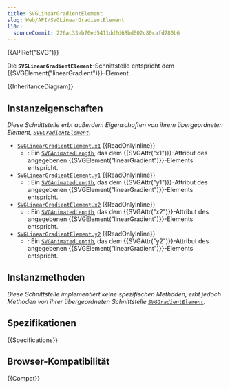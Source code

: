 ```yaml
---
title: SVGLinearGradientElement
slug: Web/API/SVGLinearGradientElement
l10n:
  sourceCommit: 226ac33eb70ed5411dd2d68bd602c80cafd780b6
---
```


{{APIRef("SVG")}}

Die **`SVGLinearGradientElement`**-Schnittstelle entspricht dem {{SVGElement("linearGradient")}}-Element.

{{InheritanceDiagram}}

## Instanzeigenschaften

_Diese Schnittstelle erbt außerdem Eigenschaften von ihrem übergeordneten Element, [`SVGGradientElement`](/de/docs/Web/API/SVGGradientElement)._

- [`SVGLinearGradientElement.x1`](/de/docs/Web/API/SVGLinearGradientElement/x1) {{ReadOnlyInline}}
  - : Ein [`SVGAnimatedLength`](/de/docs/Web/API/SVGAnimatedLength), das dem {{SVGAttr("x1")}}-Attribut des angegebenen {{SVGElement("linearGradient")}}-Elements entspricht.
- [`SVGLinearGradientElement.y1`](/de/docs/Web/API/SVGLinearGradientElement/y1) {{ReadOnlyInline}}
  - : Ein [`SVGAnimatedLength`](/de/docs/Web/API/SVGAnimatedLength), das dem {{SVGAttr("y1")}}-Attribut des angegebenen {{SVGElement("linearGradient")}}-Elements entspricht.
- [`SVGLinearGradientElement.x2`](/de/docs/Web/API/SVGLinearGradientElement/x2) {{ReadOnlyInline}}
  - : Ein [`SVGAnimatedLength`](/de/docs/Web/API/SVGAnimatedLength), das dem {{SVGAttr("x2")}}-Attribut des angegebenen {{SVGElement("linearGradient")}}-Elements entspricht.
- [`SVGLinearGradientElement.y2`](/de/docs/Web/API/SVGLinearGradientElement/y2) {{ReadOnlyInline}}
  - : Ein [`SVGAnimatedLength`](/de/docs/Web/API/SVGAnimatedLength), das dem {{SVGAttr("y2")}}-Attribut des angegebenen {{SVGElement("linearGradient")}}-Elements entspricht.

## Instanzmethoden

_Diese Schnittstelle implementiert keine spezifischen Methoden, erbt jedoch Methoden von ihrer übergeordneten Schnittstelle [`SVGGradientElement`](/de/docs/Web/API/SVGGradientElement)._

## Spezifikationen

{{Specifications}}

## Browser-Kompatibilität

{{Compat}}
